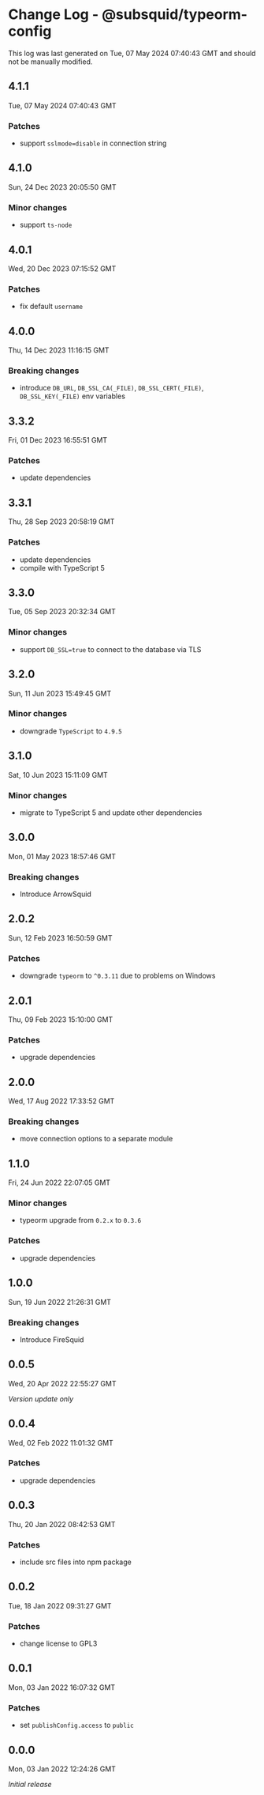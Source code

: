 # Change Log - @subsquid/typeorm-config

This log was last generated on Tue, 07 May 2024 07:40:43 GMT and should not be manually modified.

## 4.1.1
Tue, 07 May 2024 07:40:43 GMT

### Patches

- support `sslmode=disable` in connection string

## 4.1.0
Sun, 24 Dec 2023 20:05:50 GMT

### Minor changes

- support `ts-node`

## 4.0.1
Wed, 20 Dec 2023 07:15:52 GMT

### Patches

- fix default `username`

## 4.0.0
Thu, 14 Dec 2023 11:16:15 GMT

### Breaking changes

- introduce `DB_URL`, `DB_SSL_CA(_FILE)`, `DB_SSL_CERT(_FILE)`, `DB_SSL_KEY(_FILE)` env variables

## 3.3.2
Fri, 01 Dec 2023 16:55:51 GMT

### Patches

- update dependencies

## 3.3.1
Thu, 28 Sep 2023 20:58:19 GMT

### Patches

- update dependencies
- compile with TypeScript 5

## 3.3.0
Tue, 05 Sep 2023 20:32:34 GMT

### Minor changes

- support `DB_SSL=true` to connect to the database via TLS

## 3.2.0
Sun, 11 Jun 2023 15:49:45 GMT

### Minor changes

- downgrade `TypeScript` to `4.9.5`

## 3.1.0
Sat, 10 Jun 2023 15:11:09 GMT

### Minor changes

- migrate to TypeScript 5 and update other dependencies

## 3.0.0
Mon, 01 May 2023 18:57:46 GMT

### Breaking changes

- Introduce ArrowSquid

## 2.0.2
Sun, 12 Feb 2023 16:50:59 GMT

### Patches

- downgrade `typeorm` to `^0.3.11` due to problems on Windows

## 2.0.1
Thu, 09 Feb 2023 15:10:00 GMT

### Patches

- upgrade dependencies

## 2.0.0
Wed, 17 Aug 2022 17:33:52 GMT

### Breaking changes

- move connection options to a separate module

## 1.1.0
Fri, 24 Jun 2022 22:07:05 GMT

### Minor changes

- typeorm upgrade from `0.2.x` to `0.3.6`

### Patches

- upgrade dependencies

## 1.0.0
Sun, 19 Jun 2022 21:26:31 GMT

### Breaking changes

- Introduce FireSquid

## 0.0.5
Wed, 20 Apr 2022 22:55:27 GMT

_Version update only_

## 0.0.4
Wed, 02 Feb 2022 11:01:32 GMT

### Patches

- upgrade dependencies

## 0.0.3
Thu, 20 Jan 2022 08:42:53 GMT

### Patches

- include src files into npm package

## 0.0.2
Tue, 18 Jan 2022 09:31:27 GMT

### Patches

- change license to GPL3

## 0.0.1
Mon, 03 Jan 2022 16:07:32 GMT

### Patches

- set `publishConfig.access` to `public`

## 0.0.0
Mon, 03 Jan 2022 12:24:26 GMT

_Initial release_

